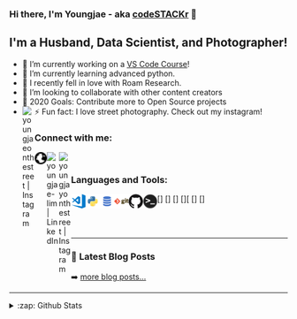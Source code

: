 ### Hi there, I'm Youngjae - aka [codeSTACKr][website] 👋

## I'm a Husband, Data Scientist, and Photographer!

- 🔭 I’m currently working on a [VS Code Course][website]!
- 🌱 I’m currently learning advanced python.
- 🌱 I recently fell in love with Roam Research.
- 👯 I’m looking to collaborate with other content creators
- 🥅 2020 Goals: Contribute more to Open Source projects
- ⚡ Fun fact: I love street photography. Check out my instagram! [<img align="left" alt="youngjaeonthestreet | Instagram" width="22px" src="https://cdn.jsdelivr.net/npm/simple-icons@v3/icons/instagram.svg" />][instagram]


### Connect with me:

[<img align="left" alt="https://youngjae-lim.github.io" width="22px" src="https://raw.githubusercontent.com/iconic/open-iconic/master/svg/globe.svg" />][website]
[<img align="left" alt="youngjae-lim | LinkedIn" width="22px" src="https://cdn.jsdelivr.net/npm/simple-icons@v3/icons/linkedin.svg" />][linkedin]
[<img align="left" alt="youngjayonthestreet | Instagram" width="22px" src="https://cdn.jsdelivr.net/npm/simple-icons@v3/icons/instagram.svg" />][instagram]


<br />

### Languages and Tools:

[<img align="left" alt="Visual Studio Code" width="26px" src="https://raw.githubusercontent.com/github/explore/80688e429a7d4ef2fca1e82350fe8e3517d3494d/topics/visual-studio-code/visual-studio-code.png" />]
[<img align="left" alt="Python" width="26px" src="https://raw.githubusercontent.com/github/explore/80688e429a7d4ef2fca1e82350fe8e3517d3494d/topics/python/python.png" />]
[<img align="left" alt="SQL" width="26px" src="https://raw.githubusercontent.com/github/explore/80688e429a7d4ef2fca1e82350fe8e3517d3494d/topics/sql/sql.png" />]
[<img align="left" alt="Git" width="26px" src="https://raw.githubusercontent.com/github/explore/80688e429a7d4ef2fca1e82350fe8e3517d3494d/topics/git/git.png" />][
[<img align="left" alt="GitHub" width="26px" src="https://raw.githubusercontent.com/github/explore/78df643247d429f6cc873026c0622819ad797942/topics/github/github.png" />]
[<img align="left" alt="Terminal" width="26px" src="https://raw.githubusercontent.com/github/explore/80688e429a7d4ef2fca1e82350fe8e3517d3494d/topics/terminal/terminal.png" />]

<br />
<br />

---

### 📕 Latest Blog Posts

<!-- BLOG-POST-LIST:START -->
<!-- BLOG-POST-LIST:END -->

➡️ [more blog posts...](https://youngjae-lim.github.io/)

---

<details>
  <summary>:zap: Github Stats</summary>

  <img align="left" alt="Youngjae Jay Lim's Github Stats" src="https://github-readme-stats.vercel.app/api?username=youngjae-lim&show_icons=true&hide_border=true" />

</details>

[website]: https://youngjae-lim.github.io/
[linkedin]: https://www.linkedin.com/in/youngjae-lim/
[instagram]: https://www.instagram.com/youngjayonthestreet/
[website_photography]: https://www.youngjaelim.com/